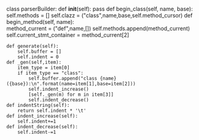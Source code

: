 class parserBuilder:
    def __init__(self):
        pass
    def begin_class(self, name, base):
        self.methods = []
        self.clazz = ("class",name,base,self.method_cursor)
    def begin_method(self, name):  
        method_current = ("def",name,[])
        self.methods.append(method_current)
        self.current_stmt_container = method_current[2]
        
    def generate(self):
        self.buffer = []
        self.indent = 0
    def _gen(self,item):
    	item_type = item[0]
        if item_type == "class":
            self.buffer.append("class {name}({base}):\n".format(name=item[1],base=item[2]))
            self.indent_increase()
            [self._gen(m) for m in item[3]]
            self.indent_decrease()
    def indentString(self):
        return self.indent * '\t'
    def indent_increase(self):
        self.indent+=1
    def indent_decrease(self):
        self.indent-=1
    
        
        
        
